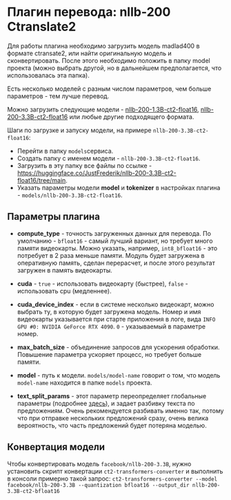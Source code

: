# Плагин перевода: nllb-200 Ctranslate2

Для работы плагина необходимо загрузить модель madlad400 в формате ctransate2,
или найти оригинальную модель и сконвертировать.
После этого необходимо положить в папку model проекта (можно выбрать другой, но в дальнейшем предполагается, что использовалась эта папка).

Есть несколько моделей с разным числом параметров, чем больше параметров - тем лучше перевод.

Можно загрузить следующие модели -
[nllb-200-1.3B-ct2-float16](https://huggingface.co/JustFrederik/nllb-200-1.3B-ct2-float16/tree/main),
[nllb-200-3.3B-ct2-float16](https://huggingface.co/JustFrederik/nllb-200-3.3B-ct2-float16/tree/main)
или любые другие подходящего формата.

Шаги по загрузке и запуску модели, на примере `nllb-200-3.3B-ct2-float16`:
* Перейти в папку `models`сервиса.
* Создать папку с именем модели - `nllb-200-3.3B-ct2-float16`.
* Загрузить в эту папку все файлы по ссылке - https://huggingface.co/JustFrederik/nllb-200-3.3B-ct2-float16/tree/main.
* Указать параметры модели **model** и **tokenizer** в настройках плагина - `models/nllb-200-3.3B-ct2-float16`.


## Параметры плагина

* **compute_type** - точность загруженных данных для перевода.
  По умолчанию - `bfloat16` - самый лучший вариант, но требует много памяти видеокарты.
  Можно указать, например, `int8_bfloat16` - это потребует в 2 раза меньше памяти. Модуль будет загружена в
  оперативную память, сделан перерасчет, и после этого результат загружен в память видеокарты.

* **cuda** - `true` - использовать видеокарту (быстрее), `false` - использовать cpu (медленнее).

* **cuda_device_index** - если в системе несколько видеокарт, можно выбрать ту, в которую будет загружена модель.
  Номер и имя видеокарты указывается при старте приложения в логе, вида `INFO GPU #0: NVIDIA GeForce RTX 4090`.
  `0` - указываемый в параметре номер.

* **max_batch_size** - объединение запросов для ускорения обработки. Повышение параметра ускоряет процесс, но требует больше памяти.

* **model** - путь к модели. `models/model-name` говорит о том, что модель `model-name` находится в папке `models` проекта.

* **text_split_params** - этот параметр переопределяет глобальные параметры (подробнее [здесь](../options.md)),
  и задает разбивку текста по предложениям. Очень рекомендуется разбивать именно так,
  потому что при отправке нескольких предложений сразу, очень велика вероятность, что часть предложений будет потеряна моделью.


## Конвертация модели
Чтобы конвертировать модель `facebook/nllb-200-3.3B`, нужно установить скрипт конвертации `ct2-transformers-converter`
и выполнить в консоли примерно такой запрос:
`ct2-transformers-converter --model facebook/nllb-200-3.3B --quantization bfloat16 --output_dir nllb-200-3.3B-ct2-bfloat16`
